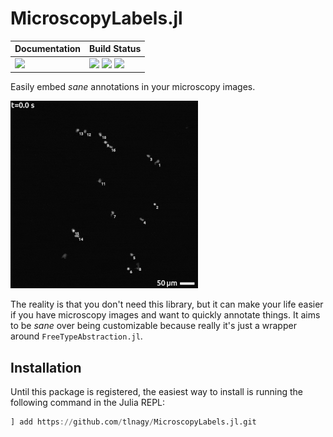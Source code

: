 # MicroscopyLabels.jl

| **Documentation**                 | **Build Status**                                              |
|:----------------------------------|:--------------------------------------------------------------|
| [![][docs-dev-img]][docs-dev-url] | [![][status-img]][status-url] [![][travis-img]][travis-url] [![][codecov-img]][codecov-url] |

Easily embed *sane* annotations in your microscopy images. 

![](assets/labeled_image.gif)

The reality is that you don't need this library, but it can make your life
easier if you have microscopy images and want to quickly annotate things. It
aims to be *sane* over being customizable because really it's just a wrapper
around `FreeTypeAbstraction.jl`.

## Installation

Until this package is registered, the easiest way to install is running the
following command in the Julia REPL:

```julia
] add https://github.com/tlnagy/MicroscopyLabels.jl.git
```

[docs-dev-img]: https://img.shields.io/badge/docs-dev-blue.svg
[docs-dev-url]: https://tamasnagy.com/MicroscopyLabels.jl/dev

[travis-img]: https://travis-ci.com/tlnagy/MicroscopyLabels.jl.svg?branch=master
[travis-url]: https://travis-ci.com/tlnagy/MicroscopyLabels.jl

[codecov-img]: https://codecov.io/gh/tlnagy/MicroscopyLabels.jl/branch/master/graph/badge.svg
[codecov-url]: https://codecov.io/gh/tlnagy/MicroscopyLabels.jl

[status-img]: https://www.repostatus.org/badges/latest/wip.svg
[status-url]: https://www.repostatus.org/#wip

